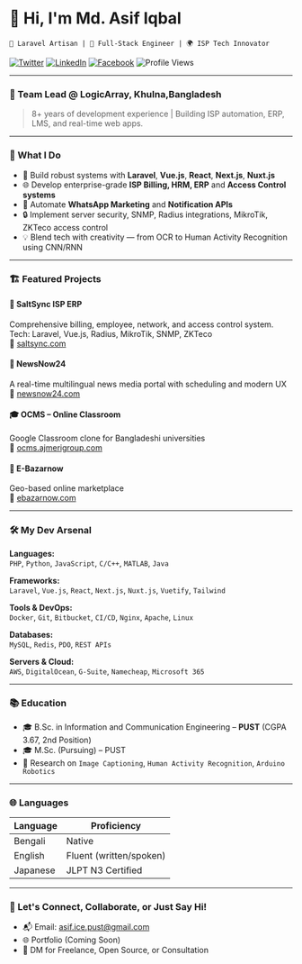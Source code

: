 # 👋 Hi, I'm **Md. Asif Iqbal**
`🚀 Laravel Artisan | 🧠 Full-Stack Engineer | 🌍 ISP Tech Innovator`

[![Twitter](https://img.shields.io/twitter/follow/asif160627?label=Follow)](https://twitter.com/intent/follow?screen_name=asif160627)
[![LinkedIn](https://img.shields.io/badge/-Connect-blue?style=flat-square&logo=Linkedin&logoColor=white&link=https://www.linkedin.com/in/md-asif-iqbal-pust/)](https://www.linkedin.com/in/md-asif-iqbal-pust/)
[![Facebook](https://img.shields.io/badge/-Follow-1877F2?style=flat-square&logo=Facebook&logoColor=white&link=https://www.facebook.com/asif.ice.pust.160627/)](https://www.facebook.com/asif.ice.pust.160627/)
![Profile Views](https://komarev.com/ghpvc/?username=md-asifiqbal&label=👁️)

---

### 💼 Team Lead @ LogicArray, Khulna,Bangladesh
> 8+ years of development experience | Building ISP automation, ERP, LMS, and real-time web apps.

---

### 🧠 What I Do

- 🔧 Build robust systems with **Laravel**, **Vue.js**, **React**, **Next.js**, **Nuxt.js**
- 🌐 Develop enterprise-grade **ISP Billing, HRM, ERP** and **Access Control systems**
- 💬 Automate **WhatsApp Marketing** and **Notification APIs**
- 🔒 Implement server security, SNMP, Radius integrations, MikroTik, ZKTeco access control
- 💡 Blend tech with creativity — from OCR to Human Activity Recognition using CNN/RNN

---

### 🏗️ Featured Projects

#### 🔌 SaltSync ISP ERP  
Comprehensive billing, employee, network, and access control system.  
Tech: Laravel, Vue.js, Radius, MikroTik, SNMP, ZKTeco  
🔗 [saltsync.com](https://www.saltsync.com)

#### 📰 NewsNow24  
A real-time multilingual news media portal with scheduling and modern UX  
🔗 [newsnow24.com](https://newsnow24.com)


#### 🎓 OCMS – Online Classroom  
Google Classroom clone for Bangladeshi universities  
🔗 [ocms.ajmerigroup.com](https://ocms.ajmerigroup.com)

#### 🛒 E-Bazarnow  
Geo-based online marketplace  
🔗 [ebazarnow.com](https://ebazarnow.com)

---

### 🛠️ My Dev Arsenal

**Languages:**  
`PHP`, `Python`, `JavaScript`, `C/C++`, `MATLAB`, `Java`

**Frameworks:**  
`Laravel`, `Vue.js`, `React`, `Next.js`, `Nuxt.js`, `Vuetify`, `Tailwind`

**Tools & DevOps:**  
`Docker`, `Git`, `Bitbucket`, `CI/CD`, `Nginx`, `Apache`, `Linux`

**Databases:**  
`MySQL`, `Redis`, `PDO`, `REST APIs`

**Servers & Cloud:**  
`AWS`, `DigitalOcean`, `G-Suite`, `Namecheap`, `Microsoft 365`

---

### 📚 Education

- 🎓 B.Sc. in Information and Communication Engineering – **PUST** (CGPA 3.67, 2nd Position)  
- 🎓 M.Sc. (Pursuing) – PUST  
- 🧪 Research on `Image Captioning`, `Human Activity Recognition`, `Arduino Robotics`

---

### 🌐 Languages

| Language    | Proficiency         |
|-------------|---------------------|
| Bengali     | Native              |
| English     | Fluent (written/spoken) |
| Japanese    | JLPT N3 Certified |

---

### 🔎 Let's Connect, Collaborate, or Just Say Hi!

- 📬 Email: [asif.ice.pust@gmail.com](mailto:asif.ice.pust@gmail.com)  
- 🌐 Portfolio (Coming Soon)  
- 💬 DM for Freelance, Open Source, or Consultation
